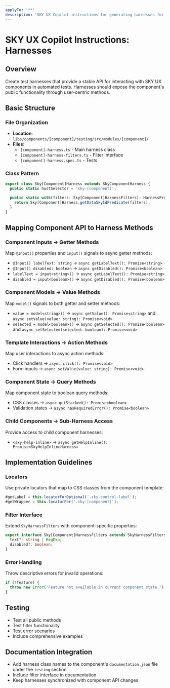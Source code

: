 ```yaml
---
applyTo: '**'
description: 'SKY UX Copilot instructions for generating harnesses for components.'
---
```


# SKY UX Copilot Instructions: Harnesses

## Overview

Create test harnesses that provide a stable API for interacting with SKY UX components in automated tests. Harnesses should expose the component's public functionality through user-centric methods.

## Basic Structure

### File Organization

- **Location**: `libs/components/[component]/testing/src/modules/[component]/`
- **Files**:
  - `[component]-harness.ts` - Main harness class
  - `[component]-harness-filters.ts` - Filter interface
  - `[component]-harness.spec.ts` - Tests

### Class Pattern

```typescript
export class Sky[Component]Harness extends SkyComponentHarness {
  public static hostSelector = 'sky-[component]';

  public static with(filters: Sky[Component]HarnessFilters): HarnessPredicate<Sky[Component]Harness> {
    return Sky[Component]Harness.getDataSkyIdPredicate(filters);
  }
}
```

## Mapping Component API to Harness Methods

### Component Inputs → Getter Methods

Map `@Input()` properties and `input()` signals to async getter methods:

- `@Input() labelText: string` → `async getLabelText(): Promise<string>`
- `@Input() disabled: boolean` → `async getDisabled(): Promise<boolean>`
- `labelText = input<string>()` → `async getLabelText(): Promise<string>`
- `disabled = input<boolean>()` → `async getDisabled(): Promise<boolean>`

### Component Models → Value Methods

Map `model()` signals to both getter and setter methods:

- `value = model<string>()` → `async getValue(): Promise<string>` and `async setValue(value: string): Promise<void>`
- `selected = model<boolean>()` → `async getSelected(): Promise<boolean>` and `async setSelected(selected: boolean): Promise<void>`

### Template Interactions → Action Methods

Map user interactions to async action methods:

- Click handlers → `async click(): Promise<void>`
- Form inputs → `async setValue(value: string): Promise<void>`

### Component State → Query Methods

Map component state to boolean query methods:

- CSS classes → `async getStacked(): Promise<boolean>`
- Validation states → `async hasRequiredError(): Promise<boolean>`

### Child Components → Sub-Harness Access

Provide access to child component harnesses:

- `<sky-help-inline>` → `async getHelpInline(): Promise<SkyHelpInlineHarness>`

## Implementation Guidelines

### Locators

Use private locators that map to CSS classes from the component template:

```typescript
#getLabel = this.locatorForOptional('.sky-control-label');
#getWrapper = this.locatorFor('.sky-[component]');
```

### Filter Interface

Extend `SkyHarnessFilters` with component-specific properties:

```typescript
export interface Sky[Component]HarnessFilters extends SkyHarnessFilters {
  text?: string | RegExp;
  disabled?: boolean;
}
```

### Error Handling

Throw descriptive errors for invalid operations:

```typescript
if (!feature) {
  throw new Error('Feature not available in current component state.');
}
```

## Testing

- Test all public methods
- Test filter functionality
- Test error scenarios
- Include comprehensive examples

## Documentation Integration

- Add harness class names to the component's `documentation.json` file under the `testing` section
- Include filter interface in documentation
- Keep harnesses synchronized with component API changes
